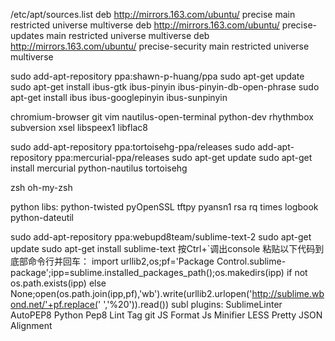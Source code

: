 /etc/apt/sources.list
deb http://mirrors.163.com/ubuntu/ precise main restricted universe multiverse
deb http://mirrors.163.com/ubuntu/ precise-updates main restricted universe multiverse
deb http://mirrors.163.com/ubuntu/ precise-security main restricted universe multiverse

sudo add-apt-repository ppa:shawn-p-huang/ppa
sudo apt-get update
sudo apt-get install ibus-gtk ibus-pinyin ibus-pinyin-db-open-phrase
sudo apt-get install ibus ibus-googlepinyin ibus-sunpinyin

chromium-browser
git
vim
nautilus-open-terminal
python-dev
rhythmbox
subversion
xsel
libspeex1 libflac8

sudo add-apt-repository ppa:tortoisehg-ppa/releases
sudo add-apt-repository ppa:mercurial-ppa/releases
sudo apt-get update
sudo apt-get install mercurial python-nautilus tortoisehg

zsh oh-my-zsh

python libs:
python-twisted
pyOpenSSL
tftpy
pyansn1
rsa
rq times logbook python-dateutil

sudo add-apt-repository ppa:webupd8team/sublime-text-2
sudo apt-get update
sudo apt-get install sublime-text
按Ctrl+`调出console
粘贴以下代码到底部命令行并回车：
import urllib2,os;pf='Package Control.sublime-package';ipp=sublime.installed_packages_path();os.makedirs(ipp) if not os.path.exists(ipp) else None;open(os.path.join(ipp,pf),'wb').write(urllib2.urlopen('http://sublime.wbond.net/'+pf.replace(' ','%20')).read()) 
subl plugins:
SublimeLinter
AutoPEP8
Python Pep8 Lint
Tag
git
JS Format
Js Minifier
LESS
Pretty JSON
Alignment